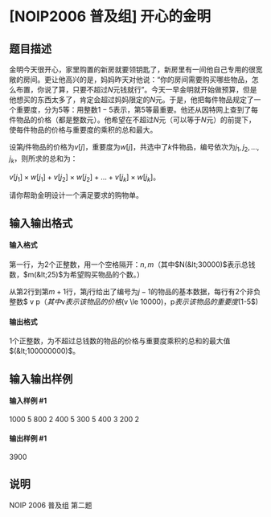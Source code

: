 
# [NOIP2006 普及组] 开心的金明
## 题目描述
金明今天很开心，家里购置的新房就要领钥匙了，新房里有一间他自己专用的很宽敞的房间。更让他高兴的是，妈妈昨天对他说：“你的房间需要购买哪些物品，怎么布置，你说了算，只要不超过$N$元钱就行”。今天一早金明就开始做预算，但是他想买的东西太多了，肯定会超过妈妈限定的$N$元。于是，他把每件物品规定了一个重要度，分为$5$等：用整数$1-5$表示，第$5$等最重要。他还从因特网上查到了每件物品的价格（都是整数元）。他希望在不超过$N$元（可以等于$N$元）的前提下，使每件物品的价格与重要度的乘积的总和最大。

设第$j$件物品的价格为$v[j]$，重要度为$w[j]$，共选中了$k$件物品，编号依次为$j_1,j_2,…,j_k$，则所求的总和为：

$v[j_1] \times w[j_1]+v[j_2] \times w[j_2]+ …+v[j_k] \times w[j_k]$。

请你帮助金明设计一个满足要求的购物单。

## 输入输出格式
#### 输入格式

第一行，为$2$个正整数，用一个空格隔开：$n,m$（其中$N(&lt;30000)$表示总钱数，$m(&lt;25)$为希望购买物品的个数。）

从第$2$行到第$m+1$行，第$j$行给出了编号为$j-1$的物品的基本数据，每行有$2$个非负整数$ v p$（其中$v$表示该物品的价格$(v \le 10000)$，$p$表示该物品的重要度($1-5$)
#### 输出格式

$1$个正整数，为不超过总钱数的物品的价格与重要度乘积的总和的最大值$(&lt;100000000)$。

## 输入输出样例
#### 输入样例 #1
1000 5
800 2
400 5
300 5
400 3
200 2

#### 输出样例 #1
3900
## 说明
NOIP 2006 普及组 第二题

 